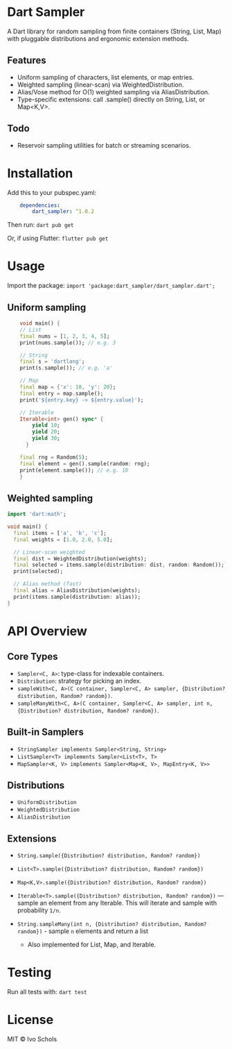 # Dart Sampler 
A Dart library for random sampling from finite containers (String, List, Map) with pluggable distributions and ergonomic extension methods.

## Features
- Uniform sampling of characters, list elements, or map entries.
- Weighted sampling (linear-scan) via WeightedDistribution.
- Alias/Vose method for O(1) weighted sampling via AliasDistribution.
- Type-specific extensions: call .sample() directly on String, List<T>, or Map<K,V>.

## Todo
- Reservoir sampling utilities for batch or streaming scenarios.

# Installation
Add this to your pubspec.yaml:
```yaml
    dependencies:
        dart_sampler: ^1.0.2
```
Then run:
`dart pub get`

Or, if using Flutter:
`flutter pub get`

# Usage
Import the package:
`import 'package:dart_sampler/dart_sampler.dart';`

## Uniform sampling
```dart
    void main() {
    // List
    final nums = [1, 2, 3, 4, 5];
    print(nums.sample()); // e.g. 3

    // String
    final s = 'dartlang';
    print(s.sample()); // e.g. 'a'

    // Map
    final map = {'x': 10, 'y': 20};
    final entry = map.sample();
    print('${entry.key} -> ${entry.value}');

    // Iterable
    Iterable<int> gen() sync* {
        yield 10;
        yield 20;
        yield 30;
      }

    final rng = Random(5);
    final element = gen().sample(random: rng);
    print(element.sample()); // e.g. 10
    }
```
## Weighted sampling
```dart
import 'dart:math';

void main() {
  final items = ['a', 'b', 'c'];
  final weights = [1.0, 2.0, 5.0];

  // Linear-scan weighted
  final dist = WeightedDistribution(weights);
  final selected = items.sample(distribution: dist, random: Random());
  print(selected);

  // Alias method (fast)
  final alias = AliasDistribution(weights);
  print(items.sample(distribution: alias));
}
```


# API Overview
## Core Types
- `Sampler<C, A>`: type-class for indexable containers.
- `Distribution`: strategy for picking an index.
- `sampleWith<C, A>(C container, Sampler<C, A> sampler, {Distribution? distribution, Random? random})`.
- `sampleManyWith<C, A>(C container, Sampler<C, A> sampler, int n, {Distribution? distribution, Random? random})`.


## Built-in Samplers
- `StringSampler implements Sampler<String, String>`
- `ListSampler<T> implements Sampler<List<T>, T>`
- `MapSampler<K, V> implements Sampler<Map<K, V>, MapEntry<K, V>>`

## Distributions
- `UniformDistribution`
- `WeightedDistribution`
- `AliasDistribution`

## Extensions
- `String.sample({Distribution? distribution, Random? random})`
- `List<T>.sample({Distribution? distribution, Random? random})`
- `Map<K,V>.sample({Distribution? distribution, Random? random})`
- `Iterable<T>.sample({Distribution? distribution, Random? random})` — sample an element from any Iterable<T>. This will iterate and sample with probability `1/n`.

- `String.sampleMany(int n, {Distribution? distribution, Random? random})` - sample `n` elements and return a list
  - Also implemented for List, Map, and Iterable.

# Testing
Run all tests with:
`dart test`

# License

MIT © Ivo Schols


